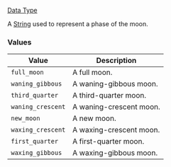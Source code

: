 [Data Type](https://origins.readthedocs.io/en/1.10.0/types/data_types/)

A [String](https://origins.readthedocs.io/en/1.10.0/types/data_types/string/) used to represent a phase of the moon.

### Values

| Value             | Description             |
| ----------------- | ----------------------- |
| `full_moon`       | A full moon.            |
| `waning_gibbous`  | A waning-gibbous moon.  |
| `third_quarter`   | A third-quarter moon.   |
| `waning_crescent` | A waning-crescent moon. |
| `new_moon`        | A new moon.             |
| `waxing_crescent` | A waxing-crescent moon. |
| `first_quarter`   | A first-quarter moon.   |
| `waxing_gibbous`  | A waxing-gibbous moon.  |
